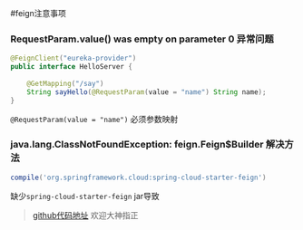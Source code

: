 #feign注意事项

###   RequestParam.value() was empty on parameter 0 异常问题

```java
@FeignClient("eureka-provider")
public interface HelloServer {
    
    @GetMapping("/say")
    String sayHello(@RequestParam(value = "name") String name);
}
```

`@RequestParam(value = "name")` 必须参数映射

###  java.lang.ClassNotFoundException: feign.Feign$Builder 解决方法

```groovy
compile('org.springframework.cloud:spring-cloud-starter-feign')
```

缺少`spring-cloud-starter-feign` jar导致

> [github代码地址](https://github.com/zhaoyunxing92/spring-cloud-example/tree/master/spring-cloud-eureka) 欢迎大神指正
